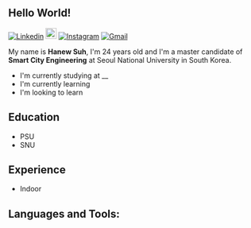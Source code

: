 ## Hello World!

[![Linkedin](https://img.shields.io/badge/-LinkedIn-blue?style=flat&logo=Linkedin&logoColor=white)](https://www.linkedin.com/in/hanew-suh-298ba7166/)
[<img src="https://img.shields.io/github/followers/LeandraOliveiraS?label=follow&style=social" height="22" title="Follow me" />](https://github.com/henewsuh) 
[![Instagram](https://img.shields.io/badge/-Instagram-c13584?style=flat&labelColor=c13584&logo=instagram&logoColor=white)](https://www.instagram.com/hanewxyz)
[![Gmail](https://img.shields.io/badge/-Gmail-c14438?style=flat&logo=Gmail&logoColor=white)](mailto:hanewsuh@gmail.com)


My name is **Hanew Suh**, I'm 24 years old and I'm a master candidate of **Smart City Engineering** at Seoul National University in South Korea.
- I'm currently studying at __ 
- I'm currently learning 
- I'm looking to learn 

## Education 
- PSU 
- SNU

## Experience
- Indoor 

## Languages and Tools: 


